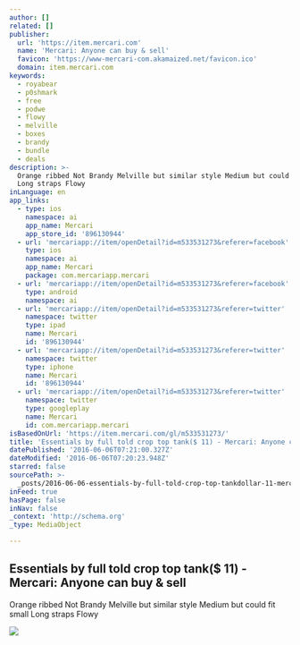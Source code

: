 ```yaml
---
author: []
related: []
publisher:
  url: 'https://item.mercari.com'
  name: 'Mercari: Anyone can buy & sell'
  favicon: 'https://www-mercari-com.akamaized.net/favicon.ico'
  domain: item.mercari.com
keywords:
  - royabear
  - p0shmark
  - free
  - podwe
  - flowy
  - melville
  - boxes
  - brandy
  - bundle
  - deals
description: >-
  Orange ribbed Not Brandy Melville but similar style Medium but could fit small
  Long straps Flowy
inLanguage: en
app_links:
  - type: ios
    namespace: ai
    app_name: Mercari
    app_store_id: '896130944'
  - url: 'mercariapp://item/openDetail?id=m533531273&referer=facebook'
    type: ios
    namespace: ai
    app_name: Mercari
    package: com.mercariapp.mercari
  - url: 'mercariapp://item/openDetail?id=m533531273&referer=facebook'
    type: android
    namespace: ai
  - url: 'mercariapp://item/openDetail?id=m533531273&referer=twitter'
    namespace: twitter
    type: ipad
    name: Mercari
    id: '896130944'
  - url: 'mercariapp://item/openDetail?id=m533531273&referer=twitter'
    namespace: twitter
    type: iphone
    name: Mercari
    id: '896130944'
  - url: 'mercariapp://item/openDetail?id=m533531273&referer=twitter'
    namespace: twitter
    type: googleplay
    name: Mercari
    id: com.mercariapp.mercari
isBasedOnUrl: 'https://item.mercari.com/gl/m533531273/'
title: 'Essentials by full told crop top tank($ 11) - Mercari: Anyone can buy & sell'
datePublished: '2016-06-06T07:21:00.327Z'
dateModified: '2016-06-06T07:20:23.948Z'
starred: false
sourcePath: >-
  _posts/2016-06-06-essentials-by-full-told-crop-top-tankdollar-11-mercari-anyon.md
inFeed: true
hasPage: false
inNav: false
_context: 'http://schema.org'
_type: MediaObject

---
```

<article style=""><h1>Essentials by full told crop top tank($ 11) - Mercari: Anyone can buy &amp; sell</h1><p>Orange ribbed Not Brandy Melville but similar style Medium but could fit small Long straps Flowy</p><img src="https://s3-us-west-2.amazonaws.com/static.mercariapp.com/photos/m533531273_1.jpg?1458019066" /></article>